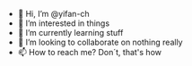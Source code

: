- 👋 Hi, I’m @yifan-ch
- 👀 I’m interested in things
- 🌱 I’m currently learning stuff
- 💞️ I’m looking to collaborate on nothing really
- 📫 How to reach me? Don´t, that's how

<!---
yifan-ch/yifan-ch is a ✨ special ✨ repository because its `README.md` (this file) appears on your GitHub profile.
You can click the Preview link to take a look at your changes.
--->
